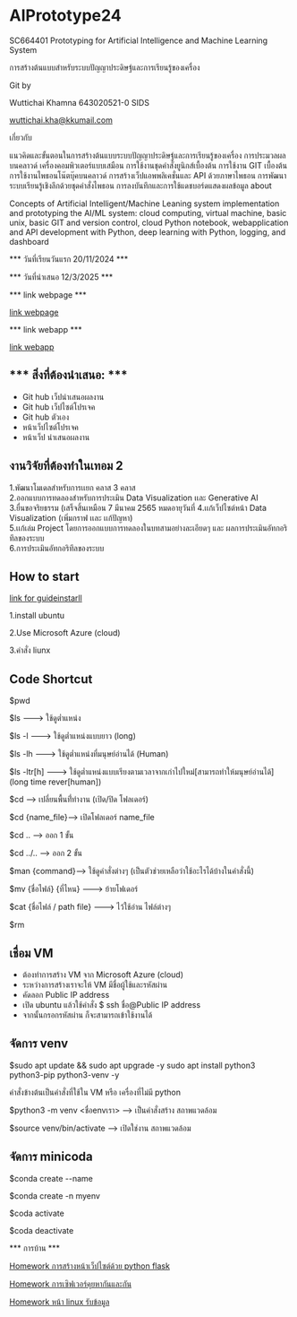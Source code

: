 # AIPrototype24  
	
SC664401	Prototyping for Artificial Intelligence and Machine Learning System

การสร้างต้นแบบสำหรับระบบปัญญาประดิษฐ์และการเรียนรู้ของเครื่อง

Git by

Wuttichai Khamna 643020521-0 SIDS 

<wuttichai.kha@kkumail.com>

เกี่ยวกับ

แนวคิดและขั้นตอนในการสร้างต้นแบบระบบปัญญาประดิษฐ์และการเรียนรู้ของเครื่อง การประมวลผลบนคลาวด์
เครื่องคอมพิวเตอร์แบบเสมือน การใช้งานชุดคำสั่งยูนิกส์เบื้องต้น การใช้งาน GIT เบื้องต้น การใช้งานไพธอนโน๊ตบุ๊คบนคลาวด์
การสร้างเว็ปแอพพลิเคชั่นและ API ด้วยภาษาไพธอน การพัฒนาระบบเรียนรู้เชิงลึกด้วยชุดคำสั่งไพธอน 
การลงบันทึกและการใช้แดชบอร์ดแสดงผลข้อมูล
about

Concepts of Artificial Intelligent/Machine Leaning system implementation and prototyping the AI/ML system: 
cloud computing, virtual machine, basic unix, basic GIT and version control, cloud Python notebook, webapplication 
and API development with Python, deep learning with Python, logging, and dashboard

*** วันที่เรียนวันแรก 20/11/2024 ***

*** วันที่นำเสนอ 12/3/2025 ***

*** link webpage ***

[link webpage](https://ratchanontt.github.io/NCDsListenerWebpage/)

*** link webapp ***

[link webapp](http://20.191.157.167:5000/)


*** สิ่งที่ต้องนำเสนอ: ***
-
- Git hub เว็ปนำเสนอผลงาน
- Git hub เว็ปไซต์โปรเจค
- Git hub ตัวเอง
- หน้าเว็ปไซต์โปรเจค
- หน้าเว็ป นำเสนอผลงาน

## งานวิจัยที่ต้องทำในเทอม 2 
1.พัฒนาโมเดลสำหรับการเเยก คลาส 3 คลาส  
2.ออกแบบการทดลองสำหรับการประเมิน Data Visualization เเละ Generative AI  
3.ยื่นขอจริยธรรม (เสร็จสิ้นเหมือน 7 มีนาคม 2565 หมดอายุวันที่ 
4.เเก้เว็ปไซต์หน้า Data Visualization (เพิ่มกราฟ เเละ เเก้ปัญหา)  
5.เเก้เล่ม Project โดยการออกแบบการทดลองในบทสามอย่างละเอียดๆ และ ผลการประเมินอัทกอริทึลของระบบ  
6.การประเมินอัทกอริทึลของระบบ  

## How to start
[link for guideinstarll](https://l.facebook.com/l.php?u=https%3A%2F%2Fdrive.google.com%2Fdrive%2Ffolders%2F1ucrIMVO-4pzv2_OoIB4JxZxY-oSVZrVv%3Fusp%3Dsharing%26fbclid%3DIwZXh0bgNhZW0CMTAAAR0bUHTC5VxIZdEAf989vNqZhF_ssXDiGnJ-cyKN2btjxiBENNY5yYKpkzE_aem_3msFBiaAvZJ800BAVFDxQw&h=AT0h9wvL9gXL3QngPZtQka90k4LJo5_3ZshYp-WACXhDxA9QnQF3uDpT4DdVQ46sVG4_Xr95FFOwiNly6imbeAelBeCDzmPM5zL8cN6j7d9cMvhvMrcH2rdRQxavW-r3w1Up&__tn__=-UK-R&c[0]=AT3YCy9vGA96AaiSZNNOcrK3r6WF9Ae9ApWgRNKNbcVprvOkZkrSJWnNp6s8KmnpFugCjO1nJe03SlkGndWJRhaodkTFe3BGTs0U1OKL0h2ZlR3cQS8LJwZP2jIdCQJzXXB2swJyMALnh_6DDVtLSKc3F1GGkyUAwPz5soofPBYfkY_b9X0ebmjXkPbXpPM8nm4lx3erG9svP0hPpOQk5d3m2RL-TA)

1.install ubuntu 

2.Use Microsoft Azure (cloud) 

3.คำสั่ง liunx

## Code Shortcut 
$pwd

$ls ---> ใช้ดูต่ำแหน่ง  

$ls -l ---> ใช้ดูต่ำแหน่งแบบยาว (long)

$ls -lh ---> ใช้ดูต่ำแหน่งที่มนุษย์อ่านได้ (Human)

$ls -ltr[h] ---> ใช้ดูต่ำแหน่งแบบเรียงตามเวลาจากเก่าไปใหม่[สามารถทำให้มนุษย์อ่านได้] (long time rever[human])

$cd --> เปลี่ยนพื้นที่่ทำงาน (เปิด/ปิด โฟลเดอร์)

$cd {name_file}--> เปิดโฟลเดอร์ name_file

$cd .. --> ออก 1 ขั้น

$cd ../.. --> ออก 2 ขั้น

$man {command}--> ใช้ดูคำสั่งต่างๆ (เป็นตัวช่วยเหลือว่าใช้อะไรได้บ้างในคำสั่งนี้)

$mv {ชื่อไฟล์} {ที่ไหน} ---> ย้ายโฟเดอร์

$cat {ชื่อไฟล์ / path file} ---> ไว้ใช้อ่าน ไฟล์ต่างๆ

$rm

## เชื่อม VM 

- ต้องทำการสร้าง VM จาก Microsoft Azure (cloud)
- ระหว่างการสร้างเราจะให้ VM มีชื่อผู้ใช้และรหัสผ่าน
- คัดลอก Public IP address
- เปิด ubuntu แล้วใช้คำสั่ง $ ssh ชื่อ@Public IP address
- จากนั้นกรอกรหัสผ่าน ก็จะสามารถเข้าใช้งานได้

## จัดการ venv

$sudo apt update && sudo apt upgrade -y sudo apt install python3 python3-pip python3-venv -y

คำสั่งข้างต้นเป็นคำสั่งที่ใช้ใน VM หรือ เครื่องที่ไม่มี python

$python3 -m venv <ชื่อenvเรา> --> เป็นคำสั่งสร้าง สถาพแวดล้อม

$source venv/bin/activate --> เปิดใช่งาน สถาพแวดล้อม


## จัดการ minicoda

$conda create --name <my-env>

$conda create -n myenv <name of packger>

$coda activate <my-env>

$coda deactivate

*** การบ้าน ***

[Homework การสร้างหน้าเว็ปไซต์ด้วย python flask](call_web_service.py)

[Homework การเซิฟเวอร์คุยหากันและกัน](call_web_service.py)

[Homework หน้า linux รับข้อมูล](call_web_service.py)
